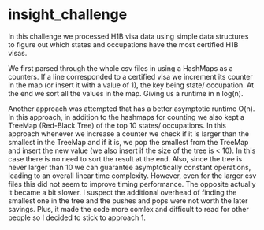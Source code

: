 # insight_challenge
In this challenge we processed H1B visa data using simple data structures to figure out which states and occupations have 
the most certified H1B visas.

We first parsed through the whole csv files in using a HashMaps as a counters. If a line corresponded to a certified visa we increment its counter in the map (or insert it with a value of 1), the key being state/ occupation. At the end we sort all the values in the map. Giving us a runtime in n log(n). 

Another approach was attempted that has a better asymptotic runtime O(n). In this approach, in addition to the hashmaps for counting we also kept a TreeMap (Red-Black Tree) of the top 10 states/ occupations. In this approach whenever we increase a counter we check if it is larger than the smallest in the TreeMap and if it is, we pop the smallest from the TreeMap and insert the new value (we also insert if the size of the tree is < 10). In this case there is no need to sort the result at the end. Also, since the tree is never larger than 10 we can guarantee asymptotically constant operations, leading to an overall linear time complexity. However, even for the larger csv files this did not seem to improve timing performance. The opposite actually it became a bit slower. I suspect the additional overhead of finding the smallest one in the tree and the pushes and pops were not worth the later savings. Plus, it made the code more comlex and difficult to read for other people so I decided to stick to approach 1.


